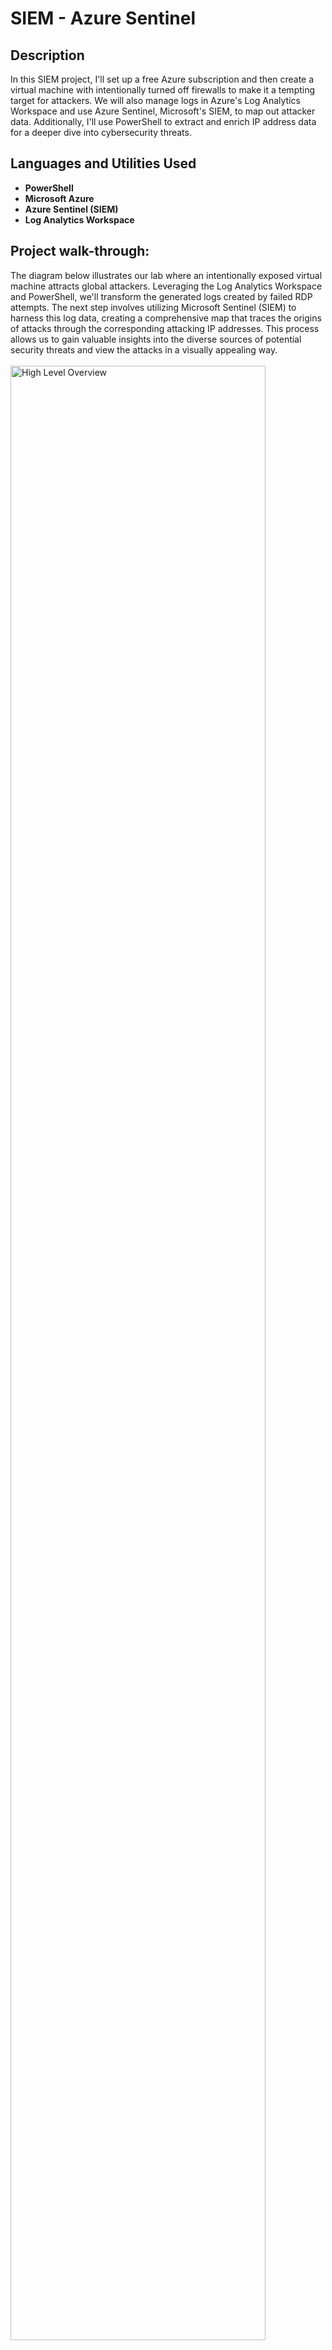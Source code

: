 <h1>SIEM - Azure Sentinel</h1>

<h2>Description</h2>
In this SIEM project, I'll set up a free Azure subscription and then create a virtual machine with intentionally turned off firewalls to make it a tempting target for attackers. We will also manage logs in Azure's Log Analytics Workspace and use Azure Sentinel, Microsoft's SIEM, to map out attacker data. Additionally, I'll use PowerShell to extract and enrich IP address data for a deeper dive into cybersecurity threats.
<br />


<h2>Languages and Utilities Used</h2>

- <b>PowerShell</b>
- <b>Microsoft Azure</b> 
- <b>Azure Sentinel (SIEM)</b> 
- <b>Log Analytics Workspace</b>

<h2>Project walk-through:</h2>

<p>
The diagram below illustrates our lab where an intentionally exposed virtual machine attracts global attackers. Leveraging the Log Analytics Workspace and PowerShell, we'll transform the generated logs created by failed RDP attempts. The next step involves utilizing Microsoft Sentinel (SIEM) to harness this log data, creating a comprehensive map that traces the origins of attacks through the corresponding attacking IP addresses. This process allows us to gain valuable insights into the diverse sources of potential security threats and view the attacks in a visually appealing way.
<br/>
<br />
<img src="https://imgur.com/beoyvSa.png" height="90%" width="90%" alt="High Level Overview"/>
<br />
<br />






